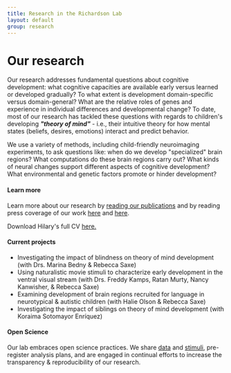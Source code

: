 ```yaml
---
title: Research in the Richardson Lab
layout: default
group: research
---
```


# Our research
Our research addresses fundamental questions about cognitive development: what cognitive capacities are available early versus learned or developed gradually? To what extent is development domain-specific versus domain-general? What are the relative roles of genes and experience in individual differences and developmental change? To date, most of our research has tackled these questions with regards to children's developing <b><i>"theory of mind"</i></b> - i.e., their intuitive theory for how mental states (beliefs, desires, emotions) interact and predict behavior.

We use a variety of methods, including child-friendly neuroimaging experiments, to ask questions like: when do we develop "specialized" brain regions? What computations do these brain regions carry out? What kinds of neural changes support different aspects of cognitive development? What environmental and genetic factors promote or hinder development? 

#### Learn more
Learn more about our research by [reading our publications](https://hilaryrichardson.github.io/publications/) and by reading press coverage of our work [here](https://www.pnas.org/content/113/8/1960.full) and [here](https://www.psychologicalscience.org/observer/i-feel-your-pain-the-neuroscience-of-empathy).

Download Hilary's full CV <a href="https://hilaryrichardson.github.io/static/HRichardson_CV_2020_web.pdf">here.</a>

#### Current projects
<ul class="row">
  <li>Investigating the impact of blindness on theory of mind development (with Drs. Marina Bedny & Rebecca Saxe)</li>
  <li>Using naturalistic movie stimuli to characterize early development in the ventral visual stream (with Drs. Freddy Kamps, Ratan Murty, Nancy Kanwisher, & Rebecca Saxe)</li>
  <li>Examining development of brain regions recruited for language in neurotypical & autistic children (with Halie Olson & Rebecca Saxe)</li>
  <li>Investigating the impact of siblings on theory of mind development (with Koraima Sotomayor Enríquez)</li>
</ul>

#### Open Science
Our lab embraces open science practices. We share [data](https://openneuro.org/datasets/ds000228) and [stimuli](https://osf.io/spqgc/), pre-register analysis plans, and are engaged in continual efforts to increase the transparency & reproducibility of our research.
